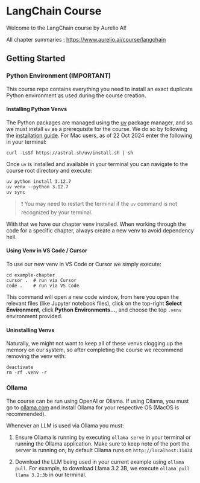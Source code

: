 # LangChain Course

Welcome to the LangChain course by Aurelio AI!

All chapter summaries : https://www.aurelio.ai/course/langchain

## Getting Started

### Python Environment (IMPORTANT)

This course repo contains everything you need to install an exact duplicate Python environment as used during the course creation. 

#### Installing Python Venvs

The Python packages are managed using the [uv](https://github.com/astral-sh/uv) package manager, and so we must install `uv` as a prerequisite for the course. We do so by following the [installation guide](https://docs.astral.sh/uv/#getting-started). For Mac users, as of 22 Oct 2024 enter the following in your terminal:

```
curl -LsSf https://astral.sh/uv/install.sh | sh
```

Once `uv` is installed and available in your terminal you can navigate to the course root directory and execute:

```
uv python install 3.12.7
uv venv --python 3.12.7
uv sync
```

> ❗️ You may need to restart the terminal if the `uv` command is not recognized by your terminal.

With that we have our chapter venv installed. When working through the code for a specific chapter, always create a new venv to avoid dependency hell.

#### Using Venv in VS Code / Cursor

To use our new venv in VS Code or Cursor we simply execute:

```
cd example-chapter
cursor .  # run via Cursor
code .    # run via VS Code
```

This command will open a new code window, from here you open the relevant files (like Jupyter notebook files), click on the top-right **Select Environment**, click **Python Environments...**, and choose the top `.venv` environment provided.

#### Uninstalling Venvs

Naturally, we might not want to keep all of these venvs clogging up the memory on our system, so after completing the course we recommend removing the venv with:

```
deactivate
rm -rf .venv -r
```

### Ollama

The course can be run using OpenAI or Ollama. If using Ollama, you must go to [ollama.com](https://ollama.com/) and install Ollama for your respective OS (MacOS is recommended).

Whenever an LLM is used via Ollama you must:

1. Ensure Ollama is running by executing `ollama serve` in your terminal or running the Ollama application. Make sure to keep note of the port the server is running on, by default Ollama runs on `http://localhost:11434`

2. Download the LLM being used in your current example using `ollama pull`. For example, to download Llama 3.2 3B, we execute `ollama pull llama 3.2:3b` in our terminal.
